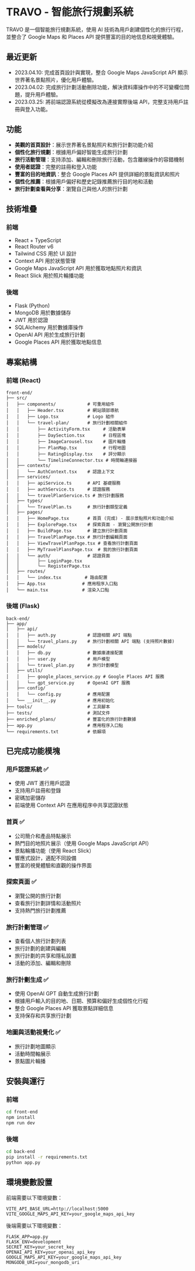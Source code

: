 # TRAVO - 智能旅行規劃系統

TRAVO 是一個智能旅行規劃系統，使用 AI 技術為用戶創建個性化的旅行行程，並整合了 Google Maps 和 Places API 提供豐富的目的地信息和視覺體驗。

## 最近更新

- 2023.04.10: 完成首頁設計與實現，整合 Google Maps JavaScript API 顯示世界著名景點照片，優化用戶體驗。
- 2023.04.02: 完成旅行計劃活動刪除功能，解決資料庫操作中的不可變欄位問題，提升用戶體驗。
- 2023.03.25: 將前端認證系統從模擬改為連接實際後端 API，完整支持用戶註冊與登入功能。

## 功能

- **美觀的首頁設計**：展示世界著名景點照片和旅行計劃功能介紹
- **個性化旅行規劃**：根據用戶偏好智能生成旅行計劃
- **旅行活動管理**：支持添加、編輯和刪除旅行活動，包含離線操作的容錯機制
- **使用者認證**：完整的註冊和登入功能
- **豐富的目的地資訊**：整合 Google Places API 提供詳細的景點資訊和照片
- **個性化推薦**：根據用戶偏好和歷史記錄推薦旅行目的地和活動
- **旅行計劃查看與分享**：瀏覽自己與他人的旅行計劃

## 技術堆疊

### 前端
- React + TypeScript
- React Router v6 
- Tailwind CSS 用於 UI 設計
- Context API 用於狀態管理
- Google Maps JavaScript API 用於獲取地點照片和資訊
- React Slick 用於照片輪播功能

### 後端
- Flask (Python)
- MongoDB 用於數據儲存
- JWT 用於認證
- SQLAlchemy 用於數據庫操作
- OpenAI API 用於生成旅行計劃
- Google Places API 用於獲取地點信息

## 專案結構

### 前端 (React)
```
front-end/
├── src/
│   ├── components/            # 可重用組件
│   │   ├── Header.tsx         # 網站頭部導航
│   │   ├── Logo.tsx           # Logo 組件
│   │   └── travel-plan/       # 旅行計劃相關組件
│   │       ├── ActivityForm.tsx     # 活動表單
│   │       ├── DaySection.tsx       # 日程區塊
│   │       ├── ImageCarousel.tsx    # 圖片輪播
│   │       ├── PlanMap.tsx          # 行程地圖
│   │       ├── RatingDisplay.tsx    # 評分顯示
│   │       └── TimelineConnector.tsx # 時間軸連接器
│   ├── contexts/
│   │   └── AuthContext.tsx    # 認證上下文
│   ├── services/
│   │   ├── apiService.ts      # API 基礎服務
│   │   ├── authService.ts     # 認證服務
│   │   └── travelPlanService.ts # 旅行計劃服務
│   ├── types/
│   │   └── TravelPlan.ts      # 旅行計劃類型定義
│   ├── pages/
│   │   ├── HomePage.tsx       # 首頁 (完成) - 展示景點照片和功能介紹
│   │   ├── ExplorePage.tsx    # 探索頁面 - 瀏覽公開旅行計劃
│   │   ├── BuildPage.tsx      # 建立旅行計劃頁面
│   │   ├── TravelPlanPage.tsx # 旅行計劃編輯頁面
│   │   ├── ViewTravelPlanPage.tsx # 查看旅行計劃頁面
│   │   ├── MyTravelPlansPage.tsx  # 我的旅行計劃頁面
│   │   └── auth/              # 認證頁面
│   │       ├── LoginPage.tsx
│   │       └── RegisterPage.tsx
│   ├── routes/
│   │   └── index.tsx         # 路由配置
│   ├── App.tsx              # 應用程序入口點
│   └── main.tsx             # 渲染入口點
```

### 後端 (Flask)
```
back-end/
├── app/
│   ├── api/
│   │   ├── auth.py            # 認證相關 API 端點
│   │   └── travel_plans.py    # 旅行計劃相關 API 端點 (支持照片數據)
│   ├── models/
│   │   ├── db.py              # 數據庫連接配置
│   │   ├── user.py            # 用戶模型
│   │   └── travel_plan.py     # 旅行計劃模型
│   ├── utils/
│   │   ├── google_places_service.py # Google Places API 服務
│   │   └── gpt_service.py     # OpenAI GPT 服務
│   ├── config/
│   │   └── config.py          # 應用配置
│   └── __init__.py            # 應用初始化
├── tools/                     # 工具腳本
├── tests/                     # 測試文件
├── enriched_plans/            # 豐富化的旅行計劃數據
├── app.py                     # 應用程序入口點
└── requirements.txt           # 依賴項
```

## 已完成功能模塊

### 用戶認證系統 ✅
- 使用 JWT 進行用戶認證
- 支持用戶註冊和登錄
- 密碼加密儲存
- 前端使用 Context API 在應用程序中共享認證狀態

### 首頁 ✅
- 公司簡介和產品特點展示
- 熱門目的地照片展示（使用 Google Maps JavaScript API）
- 景點輪播功能（使用 React Slick）
- 響應式設計，適配不同設備
- 豐富的視覺體驗和直觀的操作界面

### 探索頁面 ✅
- 瀏覽公開的旅行計劃
- 查看旅行計劃詳情和活動照片
- 支持熱門旅行計劃推薦

### 旅行計劃管理 ✅
- 查看個人旅行計劃列表
- 旅行計劃的創建與編輯
- 旅行計劃的共享和隱私設置
- 活動的添加、編輯和刪除

### 旅行計劃生成 ✅
- 使用 OpenAI GPT 自動生成旅行計劃
- 根據用戶輸入的目的地、日期、預算和偏好生成個性化行程
- 整合 Google Places API 獲取景點詳細信息
- 支持保存和共享旅行計劃

### 地圖與活動視覺化 ✅
- 旅行計劃地圖顯示
- 活動時間軸展示
- 景點圖片輪播

## 安裝與運行

### 前端
```bash
cd front-end
npm install
npm run dev
```

### 後端
```bash
cd back-end
pip install -r requirements.txt
python app.py
```

## 環境變數設置
前端需要以下環境變數：
```
VITE_API_BASE_URL=http://localhost:5000
VITE_GOOGLE_MAPS_API_KEY=your_google_maps_api_key
```

後端需要以下環境變數：
```
FLASK_APP=app.py
FLASK_ENV=development
SECRET_KEY=your_secret_key
OPENAI_API_KEY=your_openai_api_key
GOOGLE_MAPS_API_KEY=your_google_maps_api_key
MONGODB_URI=your_mongodb_uri
```
